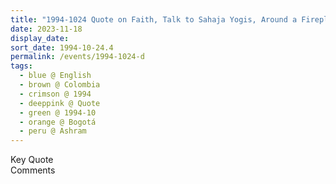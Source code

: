 ```yaml
---
title: "1994-1024 Quote on Faith, Talk to Sahaja Yogis, Around a Fireplace, Āśhram, Bogotá, Colombia"
date: 2023-11-18
display_date: 
sort_date: 1994-10-24.4
permalink: /events/1994-1024-d
tags:
  - blue @ English
  - brown @ Colombia
  - crimson @ 1994
  - deeppink @ Quote
  - green @ 1994-10
  - orange @ Bogotá
  - peru @ Ashram
---
```


<wave-list>
  <list-title color="green" width="75">Key Quote</list-title>
  <list-item color="BlanchedAlmond"  width="200"></list-item>
  <list-item color="Lavender"></list-item>
  <list-item color="BlanchedAlmond"></list-item>
</wave-list>

<br>

<wave-list>
  <list-title color="green" width="75">Comments</list-title>
  <list-item color="BlanchedAlmond"  width="200"></list-item>
  <list-item color="Lavender"></list-item>
  <list-item color="BlanchedAlmond"></list-item>
</wave-list>